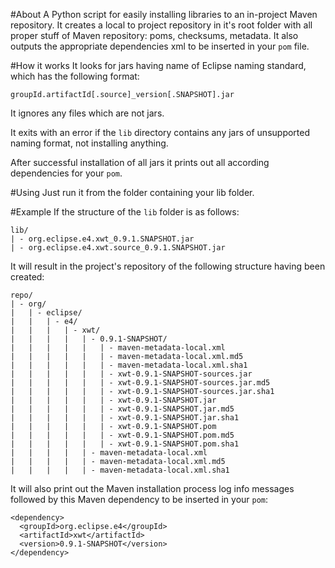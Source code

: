 #About
A Python script for easily installing libraries to an in-project Maven repository. It creates a local to project repository in it's root folder with all proper stuff of Maven repository: poms, checksums, metadata. It also outputs the appropriate dependencies xml to be inserted in your `pom` file.

#How it works
It looks for jars having name of Eclipse naming standard, which has the following format: 

    groupId.artifactId[.source]_version[.SNAPSHOT].jar

It ignores any files which are not jars.

It exits with an error if the `lib` directory contains any jars of unsupported naming format, not installing anything.

After successful installation of all jars it prints out all according dependencies for your `pom`.

#Using
Just run it from the folder containing your lib folder.

#Example
If the structure of the `lib` folder is as follows:

    lib/
    | - org.eclipse.e4.xwt_0.9.1.SNAPSHOT.jar
    | - org.eclipse.e4.xwt.source_0.9.1.SNAPSHOT.jar

It will result in the project's repository of the following structure having been created:
    
    repo/
    | - org/
    |   | - eclipse/
    |   |   | - e4/
    |   |   |   | - xwt/
    |   |   |   |   | - 0.9.1-SNAPSHOT/
    |   |   |   |   |   | - maven-metadata-local.xml
    |   |   |   |   |   | - maven-metadata-local.xml.md5
    |   |   |   |   |   | - maven-metadata-local.xml.sha1
    |   |   |   |   |   | - xwt-0.9.1-SNAPSHOT-sources.jar
    |   |   |   |   |   | - xwt-0.9.1-SNAPSHOT-sources.jar.md5
    |   |   |   |   |   | - xwt-0.9.1-SNAPSHOT-sources.jar.sha1
    |   |   |   |   |   | - xwt-0.9.1-SNAPSHOT.jar
    |   |   |   |   |   | - xwt-0.9.1-SNAPSHOT.jar.md5
    |   |   |   |   |   | - xwt-0.9.1-SNAPSHOT.jar.sha1
    |   |   |   |   |   | - xwt-0.9.1-SNAPSHOT.pom
    |   |   |   |   |   | - xwt-0.9.1-SNAPSHOT.pom.md5
    |   |   |   |   |   | - xwt-0.9.1-SNAPSHOT.pom.sha1
    |   |   |   |   | - maven-metadata-local.xml
    |   |   |   |   | - maven-metadata-local.xml.md5
    |   |   |   |   | - maven-metadata-local.xml.sha1

It will also print out the Maven installation process log info messages followed by this Maven dependency to be inserted in your `pom`:

    <dependency>
      <groupId>org.eclipse.e4</groupId>
      <artifactId>xwt</artifactId>
      <version>0.9.1-SNAPSHOT</version>
    </dependency>

